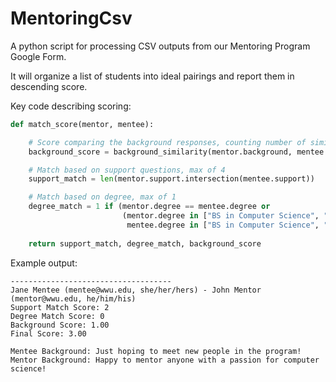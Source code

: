 # MentoringCsv

A python script for processing CSV outputs from our Mentoring Program Google Form.

It will organize a list of students into ideal pairings and report them in descending score.

Key code describing scoring:
```py
def match_score(mentor, mentee):

    # Score comparing the background responses, counting number of similar words
    background_score = background_similarity(mentor.background, mentee.background)

    # Match based on support questions, max of 4
    support_match = len(mentor.support.intersection(mentee.support))

    # Match based on degree, max of 1
    degree_match = 1 if (mentor.degree == mentee.degree or 
                         (mentor.degree in ["BS in Computer Science", "MS in Computer Science"] and 
                          mentee.degree in ["BS in Computer Science", "MS in Computer Science"])) else 0
    
    return support_match, degree_match, background_score
```
Example output:
```
------------------------------------
Jane Mentee (mentee@wwu.edu, she/her/hers) - John Mentor (mentor@wwu.edu, he/him/his)
Support Match Score: 2
Degree Match Score: 0
Background Score: 1.00
Final Score: 3.00

Mentee Background: Just hoping to meet new people in the program!
Mentor Background: Happy to mentor anyone with a passion for computer science!
```
